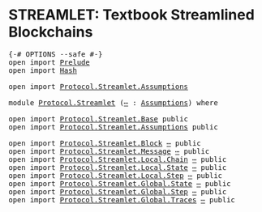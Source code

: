 # STREAMLET: Textbook Streamlined Blockchains

<pre class="Agda"><a id="56" class="Symbol">{-#</a> <a id="60" class="Keyword">OPTIONS</a> <a id="68" class="Pragma">--safe</a> <a id="75" class="Symbol">#-}</a>
<a id="79" class="Keyword">open</a> <a id="84" class="Keyword">import</a> <a id="91" href="Prelude.html" class="Module">Prelude</a>
<a id="99" class="Keyword">open</a> <a id="104" class="Keyword">import</a> <a id="111" href="Hash.html" class="Module">Hash</a>

<a id="117" class="Keyword">open</a> <a id="122" class="Keyword">import</a> <a id="129" href="Protocol.Streamlet.Assumptions.html" class="Module">Protocol.Streamlet.Assumptions</a>

<a id="161" class="Keyword">module</a> <a id="168" href="Protocol.Streamlet.html" class="Module">Protocol.Streamlet</a> <a id="187" class="Symbol">(</a><a id="188" href="Protocol.Streamlet.html#188" class="Bound">⋯</a> <a id="190" class="Symbol">:</a> <a id="192" href="Protocol.Streamlet.Assumptions.html#222" class="Record">Assumptions</a><a id="203" class="Symbol">)</a> <a id="205" class="Keyword">where</a>

<a id="212" class="Keyword">open</a> <a id="217" class="Keyword">import</a> <a id="224" href="Protocol.Streamlet.Base.html" class="Module">Protocol.Streamlet.Base</a> <a id="248" class="Keyword">public</a>
<a id="255" class="Keyword">open</a> <a id="260" class="Keyword">import</a> <a id="267" href="Protocol.Streamlet.Assumptions.html" class="Module">Protocol.Streamlet.Assumptions</a> <a id="298" class="Keyword">public</a>

<a id="306" class="Keyword">open</a> <a id="311" class="Keyword">import</a> <a id="318" href="Protocol.Streamlet.Block.html" class="Module">Protocol.Streamlet.Block</a> <a id="343" href="Protocol.Streamlet.html#188" class="Bound">⋯</a> <a id="345" class="Keyword">public</a>
<a id="352" class="Keyword">open</a> <a id="357" class="Keyword">import</a> <a id="364" href="Protocol.Streamlet.Message.html" class="Module">Protocol.Streamlet.Message</a> <a id="391" href="Protocol.Streamlet.html#188" class="Bound">⋯</a> <a id="393" class="Keyword">public</a>
<a id="400" class="Keyword">open</a> <a id="405" class="Keyword">import</a> <a id="412" href="Protocol.Streamlet.Local.Chain.html" class="Module">Protocol.Streamlet.Local.Chain</a> <a id="443" href="Protocol.Streamlet.html#188" class="Bound">⋯</a> <a id="445" class="Keyword">public</a>
<a id="452" class="Keyword">open</a> <a id="457" class="Keyword">import</a> <a id="464" href="Protocol.Streamlet.Local.State.html" class="Module">Protocol.Streamlet.Local.State</a> <a id="495" href="Protocol.Streamlet.html#188" class="Bound">⋯</a> <a id="497" class="Keyword">public</a>
<a id="504" class="Keyword">open</a> <a id="509" class="Keyword">import</a> <a id="516" href="Protocol.Streamlet.Local.Step.html" class="Module">Protocol.Streamlet.Local.Step</a> <a id="546" href="Protocol.Streamlet.html#188" class="Bound">⋯</a> <a id="548" class="Keyword">public</a>
<a id="555" class="Keyword">open</a> <a id="560" class="Keyword">import</a> <a id="567" href="Protocol.Streamlet.Global.State.html" class="Module">Protocol.Streamlet.Global.State</a> <a id="599" href="Protocol.Streamlet.html#188" class="Bound">⋯</a> <a id="601" class="Keyword">public</a>
<a id="608" class="Keyword">open</a> <a id="613" class="Keyword">import</a> <a id="620" href="Protocol.Streamlet.Global.Step.html" class="Module">Protocol.Streamlet.Global.Step</a> <a id="651" href="Protocol.Streamlet.html#188" class="Bound">⋯</a> <a id="653" class="Keyword">public</a>
<a id="660" class="Keyword">open</a> <a id="665" class="Keyword">import</a> <a id="672" href="Protocol.Streamlet.Global.Traces.html" class="Module">Protocol.Streamlet.Global.Traces</a> <a id="705" href="Protocol.Streamlet.html#188" class="Bound">⋯</a> <a id="707" class="Keyword">public</a>
</pre>